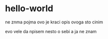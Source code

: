 # hello-world
ne znma pojma ovo je kraci opis ovoga sto cinim

evo vele da npisem nesto o sebi a ja ne znam
